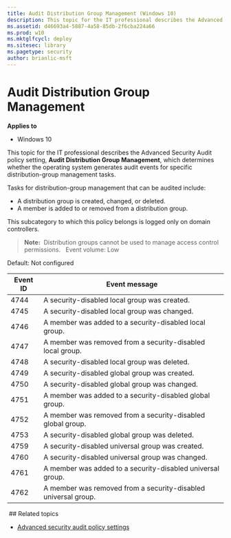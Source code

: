 ```yaml
---
title: Audit Distribution Group Management (Windows 10)
description: This topic for the IT professional describes the Advanced Security Audit policy setting, Audit Distribution Group Management, which determines whether the operating system generates audit events for specific distribution-group management tasks.
ms.assetid: d46693a4-5887-4a58-85db-2f6cba224a66
ms.prod: w10
ms.mktglfcycl: deploy
ms.sitesec: library
ms.pagetype: security
author: brianlic-msft
---
```


# Audit Distribution Group Management

**Applies to**
-   Windows 10

This topic for the IT professional describes the Advanced Security Audit policy setting, **Audit Distribution Group Management**, which determines whether the operating system generates audit events for specific distribution-group management tasks.

Tasks for distribution-group management that can be audited include:

-   A distribution group is created, changed, or deleted.
-   A member is added to or removed from a distribution group.

This subcategory to which this policy belongs is logged only on domain controllers.
> **Note:**  Distribution groups cannot be used to manage access control permissions.
 
Event volume: Low

Default: Not configured

| Event ID | Event message |
| - | - |
| 4744 | A security-disabled local group was created. | 
| 4745 | A security-disabled local group was changed.  |
| 4746 | A member was added to a security-disabled local group. | 
| 4747 | A member was removed from a security-disabled local group. | 
| 4748 | A security-disabled local group was deleted. | 
| 4749 | A security-disabled global group was created. |
| 4750 | A security-disabled global group was changed. |
| 4751 | A member was added to a security-disabled global group. | 
| 4752 | A member was removed from a security-disabled global group. | 
| 4753 | A security-disabled global group was deleted. |
| 4759 | A security-disabled universal group was created. | 
| 4760 | A security-disabled universal group was changed.  |
| 4761 | A member was added to a security-disabled universal group. | 
| 4762 | A member was removed from a security-disabled universal group. | 

 ## Related topics

- [Advanced security audit policy settings](advanced-security-audit-policy-settings.md)
 
 
